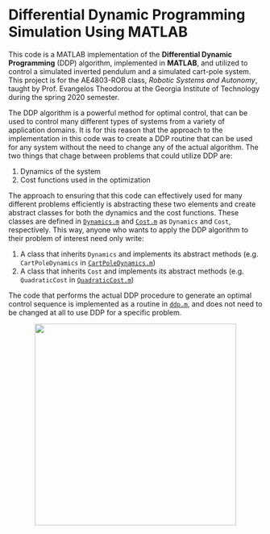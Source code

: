 # Differential Dynamic Programming Simulation Using MATLAB

This code is a MATLAB implementation of the **Differential Dynamic Programming** (DDP) algorithm, implemented in **MATLAB**, and utilized to control a simulated inverted pendulum and a simulated cart-pole system. This project is for the AE4803-ROB class, *Robotic Systems and Autonomy*, taught by Prof. Evangelos Theodorou at the Georgia Institute of Technology during the spring 2020 semester. 

The DDP algorithm is a powerful method for optimal control, that can be used to control many different types of systems from a variety of application domains. It is for this reason that the approach to the implementation in this code was to create a DDP routine that can be used for any system without the need to change any of the actual algorithm. The two things that chage between problems that could utilize DDP are:

1. Dynamics of the system
2. Cost functions used in the optimization

The approach to ensuring that this code can effectively used for many different problems efficiently is abstracting these two elements and create abstract classes for both the dynamics and the cost functions. These classes are defined in [`Dynamics.m`](src/Dynamics.m) and [`Cost.m`](src/Cost.m) as `Dynamics` and `Cost`, respectively. This way, anyone who wants to apply the DDP algorithm to their problem of interest need only write:

1. A class that inherits `Dynamics` and implements its abstract methods (e.g. `CartPoleDynamics` in [`CartPoleDynamics.m`](src/CartPoleDynamics.m))
2. A class that inherits `Cost` and implements its abstract methods (e.g. `QuadraticCost` in [`QuadraticCost.m`](src/QuadraticCost.m))

The code that performs the actual DDP procedure to generate an optimal control sequence is implemented as a routine in [`ddp.m`](src/ddp.m), and does not need to be changed at all to use DDP for a specific problem.

<p align="center"><img src="cart-pole.gif" width="400" ></p>
